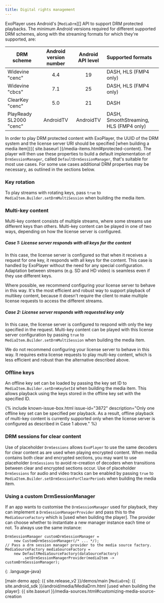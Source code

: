 ```yaml
---
title: Digital rights management
---
```


ExoPlayer uses Android's [`MediaDrm`][] API to support DRM protected playbacks.
The minimum Android versions required for different supported DRM schemes, along
with the streaming formats for which they're supported, are:

| DRM scheme | Android version number | Android API level | Supported formats |
|---------|:------------:|:------------:|:---------------------|
| Widevine "cenc" | 4.4 | 19 | DASH, HLS (FMP4 only) |
| Widevine "cbcs" | 7.1 | 25 | DASH, HLS (FMP4 only) |
| ClearKey "cenc" | 5.0 | 21 | DASH |
| PlayReady SL2000 "cenc" | AndroidTV | AndroidTV | DASH, SmoothStreaming, HLS (FMP4 only) |

In order to play DRM protected content with ExoPlayer, the UUID of the DRM
system and the license server URI should be specified
[when building a media item]({{ site.baseurl }}/media-items.html#protected-content).
The player will then use these properties to build a default implementation of
`DrmSessionManager`, called `DefaultDrmSessionManager`, that's suitable for most
use cases. For some use cases additional DRM properties may be necessary, as
outlined in the sections below.

### Key rotation ###

To play streams with rotating keys, pass `true` to
`MediaItem.Builder.setDrmMultiSession` when building the media item.

### Multi-key content ###

Multi-key content consists of multiple streams, where some streams use different
keys than others. Multi-key content can be played in one of two ways, depending
on how the license server is configured.

##### Case 1: License server responds with all keys for the content #####

In this case, the license server is configured so that when it receives a
request for one key, it responds with all keys for the content. This case is
handled by ExoPlayer without the need for any special configuration. Adaptation
between streams (e.g. SD and HD video) is seamless even if they use different
keys.

Where possible, we recommend configuring your license server to behave in this
way. It's the most efficient and robust way to support playback of multikey
content, because it doesn't require the client to make multiple license requests
to access the different streams.

##### Case 2: License server responds with requested key only #####

In this case, the license server is configured to respond with only the key
specified in the request. Multi-key content can be played with this license
server configuration by passing `true` to `MediaItem.Builder.setDrmMultiSession`
when building the media item.

We do not recommend configuring your license server to behave in this way. It
requires extra license requests to play multi-key content, which is less
efficient and robust than the alternative described above.

### Offline keys ###

An offline key set can be loaded by passing the key set ID to
`MediaItem.Builder.setDrmKeySetId` when building the media item. This
allows playback using the keys stored in the offline key set with the specified
ID.

{% include known-issue-box.html issue-id="3872" description="Only one offline
key set can be specified per playback. As a result, offline playback of
multi-key content is currently supported only when the license server is
configured as described in Case 1 above." %}

### DRM sessions for clear content ###

Use of placeholder `DrmSessions` allows `ExoPlayer` to use the same decoders for
clear content as are used when playing encrypted content. When media contains
both clear and encrypted sections, you may want to use placeholder `DrmSessions`
to avoid re-creation of decoders when transitions between clear and encrypted
sections occur. Use of placeholder `DrmSessions` for audio and video tracks can
be enabled by passing `true` to `MediaItem.Builder.setDrmSessionForClearPeriods`
when building the media item.

### Using a custom DrmSessionManager ###

If an app wants to customise the `DrmSessionManager` used for playback, they can
implement a `DrmSessionManagerProvider` and pass this to the
`MediaSourceFactory` which is [used when building the player]. The provider can
choose whether to instantiate a new manager instance each time or not. To always
use the same instance:

~~~
DrmSessionManager customDrmSessionManager =
    new CustomDrmSessionManager(/* ... */);
// Pass a drm session manager provider to the media source factory.
MediaSourceFactory mediaSourceFactory =
    new DefaultMediaSourceFactory(dataSourceFactory)
        .setDrmSessionManagerProvider(mediaItem -> customDrmSessionManager);
~~~
{: .language-java}

[main demo app]: {{ site.release_v2 }}/demos/main
[`MediaDrm`]: {{ site.android_sdk }}/android/media/MediaDrm.html
[used when building the player]: {{ site.baseurl }}/media-sources.html#customizing-media-source-creation
